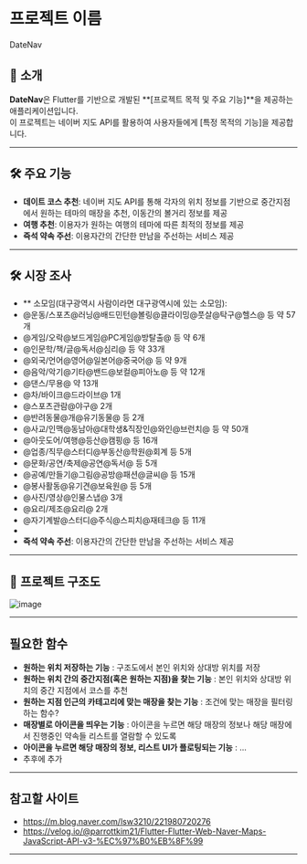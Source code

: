 # 프로젝트 이름
DateNav

## 📖 소개
**DateNav**은 Flutter를 기반으로 개발된 **[프로젝트 목적 및 주요 기능]**을 제공하는 애플리케이션입니다.  
이 프로젝트는 네이버 지도 API를 활용하여 사용자들에게 [특정 목적의 기능]을 제공합니다.

---

## 🛠️ 주요 기능
- **데이트 코스 추천**: 네이버 지도 API를 통해 각자의 위치 정보를 기반으로 중간지점에서 원하는 테마의 매장을 추천, 이동간의 볼거리 정보를 제공
- **여행 추천**: 이용자가 원하는 여행의 테마에 따른 최적의 정보를 제공
- **즉석 약속 주선**: 이용자간의 간단한 만남을 주선하는 서비스 제공

---

## 🛠️ 시장 조사
- ** 소모임(대구광역시 사람이라면 대구광역시에 있는 소모임):
- @운동/스포츠@러닝@배드민턴@볼링@클라이밍@풋살@탁구@헬스@ 등 약 57개
- @게임/오락@보드게임@PC게임@방탈출@ 등 약 6개
- @인문학/책/글@독서@심리@ 등 약 33개
- @외국/언어@영어@일본어@중국어@ 등 약 9개
- @음악/악기@기타@밴드@보컬@피아노@ 등 약 12개
- @댄스/무용@ 약 13개
- @차/바이크@드라이브@ 1개
- @스포츠관람@야구@ 2개
- @반려동물@개@유기동물@ 등 2개
- @사교/인맥@동남아@대학생&직장인@와인@브런치@ 등 약 50개
- @아웃도어/여행@등산@캠핑@ 등 16개
- @업종/직무@스터디@부동산@학원@회계 등 5개
- @문화/공연/축제@공연@독서@ 등 5개
- @공예/만들기@그림@공방@패션@글씨@ 등 15개
- @봉사활동@유기견@보육원@ 등 5개
- @사진/영상@인물스냅@ 3개
- @요리/제조@요리@ 2개
- @자기계발@스터디@주식@스피치@재테크@ 등 11개
- 
- **즉석 약속 주선**: 이용자간의 간단한 만남을 주선하는 서비스 제공

---
## 📂 프로젝트 구조도
![image](https://github.com/user-attachments/assets/9b6ba312-3497-466a-a3c5-bbe025e59bac)


---
## 필요한 함수
- **원하는 위치 저장하는 기능** : 구조도에서 본인 위치와 상대방 위치를 저장
- **원하는 위치 간의 중간지점(혹은 원하는 지점)을 찾는 기능** : 본인 위치와 상대방 위치의 중간 지점에서 코스를 추천
- **원하는 지점 인근의 카테고리에 맞는 매장을 찾는 기능** : 조건에 맞는 매장을 필터링하는 함수?
- **매장별로 아이콘을 띄우는 기능** : 아이콘을 누르면 해당 매장의 정보나 해당 매장에서 진행중인 약속들 리스트를 열람할 수 있도록
- **아이콘을 누르면 해당 매장의 정보, 리스트 UI가 플로팅되는 기능** : ...
- 추후에 추가
  
---
## 참고할 사이트
- https://m.blog.naver.com/lsw3210/221980720276
- https://velog.io/@parrottkim21/Flutter-Flutter-Web-Naver-Maps-JavaScript-API-v3-%EC%97%B0%EB%8F%99

---


